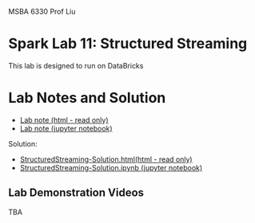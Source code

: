 MSBA 6330 Prof Liu

# Spark Lab 11: Structured Streaming

This lab is designed to run on DataBricks

# Lab Notes and Solution

- [Lab note (html - read only)](StructuredStreaming.html)
- [Lab note (jupyter notebook)](StructuredStreaming.ipynb)

Solution:

- [StructuredStreaming-Solution.html(html - read only)](StructuredStreaming-Solution.html)
- [StructuredStreaming-Solution.ipynb (jupyter notebook)](StructuredStreaming-Solution.ipynb)

## Lab Demonstration Videos

TBA